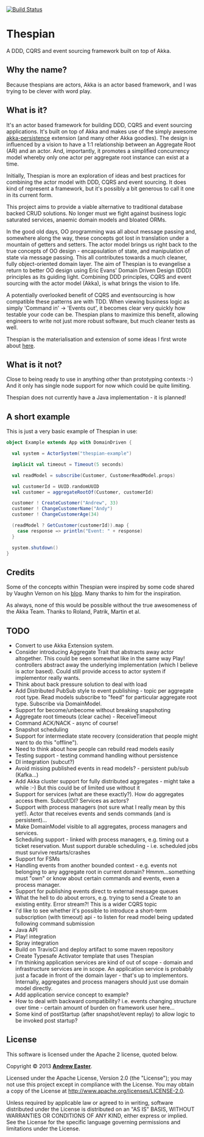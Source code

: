 [![Build Status](https://travis-ci.org/DrewEaster/thespian.png?branch=master)](https://travis-ci.org/DrewEaster/thespian)

Thespian
========

A DDD, CQRS and event sourcing framework built on top of Akka.

Why the name?
-------------

Because thespians are actors, Akka is an actor based framework, and I was trying to be clever with word play.

What is it?
-----------

It's an actor based framework for building DDD, CQRS and event sourcing applications. It's built on top of Akka and makes use of the simply awesome [akka-persistence](http://doc.akka.io/docs/akka/snapshot/scala/persistence.html) extension (and many other Akka goodies). The design is influenced by a vision to have a 1:1 relationship between an Aggregate Root (AR) and an actor. And, importantly, it promotes a simplified concurrency model whereby only one actor per aggregate root instance can exist at a time. 

Initially, Thespian is more an exploration of ideas and best practices for combining the actor model with DDD, CQRS and event sourcing. It does kind of represent a framework, but it's possibly a bit generous to call it one in its current form.

This project aims to provide a viable alternative to traditional database backed CRUD solutions. No longer must we fight against business logic saturated services, anaemic domain models and bloated ORMs.

In the good old days, OO programming was all about message passing and, somewhere along the way, these concepts got lost in translation under a mountain of getters and setters. The actor model brings us right back to the true concepts of OO design - encapsulation of state, and manipulation of state via message passing. This all contributes towards a much cleaner, fully object-oriented domain layer. The aim of Thespian is to evangelise a return to better OO design using Eric Evans' Domain Driven Design (DDD) principles as its guiding light. Combining DDD principles, CQRS and event sourcing with the actor model (Akka), is what brings the vision to life. 

A potentially overlooked benefit of CQRS and eventsourcing is how compatible these patterns are with TDD. When viewing business logic as simply 'Command in' -> 'Events out', it becomes clear very quickly how testable your code can be. Thespian plans to maximize this benefit, allowing engineers to write not just more robust software, but much cleaner tests as well.

Thespian is the materialisation and extension of some ideas I first wrote about [here](http://www.dreweaster.com/blog/2013/10/27/Akka-DDD-CQRS-Event-Sourcing-And-Me/).

What is it not?
---------------

Close to being ready to use in anything other than prototyping contexts :-) And it only has single node support for now which could be quite limiting.

Thespian does not currently have a Java implementation - it is planned!

A short example
---------------

This is just a very basic example of Thespian in use:
```scala
object Example extends App with DomainDriven {

  val system = ActorSystem("thespian-example")

  implicit val timeout = Timeout(5 seconds)

  val readModel = subscribe(Customer, CustomerReadModel.props)

  val customerId = UUID.randomUUID
  val customer = aggregateRootOf(Customer, customerId)

  customer ! CreateCustomer("Andrew", 33)
  customer ! ChangeCustomerName("Andy")
  customer ! ChangeCustomerAge(34)

  (readModel ? GetCustomer(customerId)).map {
    case response => println("Event: " + response)
  }

  system.shutdown()
}
```
Credits
-------

Some of the concepts within Thespian were inspired by some code shared by Vaughn Vernon on his [blog](http://vaughnvernon.co). Many thanks to him for the inspiration.

As always, none of this would be possible without the true awesomeness of the Akka Team. Thanks to Roland, Patrik, Martin et al.

TODO
----

* Convert to use Akka Extension system.
* Consider introducing Aggregate Trait that abstracts away actor altogether. This could be seen somewhat like in the same way Play! controllers abstract away the underlying implementation (which I believe is actor based). Could still provide access to actor system if implementor really wants.
* Think about back pressure solution to deal with load
* Add Distributed PubSub style to event publishing - topic per aggregate root type. Read models subscribe to "feed" for particular aggregate root type. Subscribe via DomainModel.
* Support for become/unbecome without breaking snapshoting
* Aggregate root timeouts (clear cache) - ReceiveTimeout
* Command ACK/NACK - async of course!
* Snapshot scheduling
* Support for intermediate state recovery (consideration that people might want to do this "offline").
* Need to think about how people can rebuild read models easily
* Testing support - testing command handling without persistence
* DI integration (subcut?)
* Avoid missing published events in read models? - persistent pub/sub (Kafka...)
* Add Akka cluster support for fully distributed aggregates - might take a while :-) But this could be of limited use without it
* Support for services (what are these exactly?). How do aggregates access them. Subcut/DI? Services as actors?
* Support with process managers (not sure what I really mean by this yet!). Actor that receives events and sends commands (and is persistent)...
* Make DomainModel visible to all aggregates, process managers and services.
* Scheduling support - linked with process managers, e.g. timing out a ticket reservation. Must support durable scheduling - i.e. scheduled jobs must survive restarts/crashes
* Support for FSMs
* Handling events from another bounded context - e.g. events not belonging to any aggregate root in current domain? Hmmm...something must "own" or know about certain commands and events, even a process manager.
* Support for publishing events direct to external message queues
* What the hell to do about errors, e.g. trying to send a Create to an existing entity. Error stream?! This is a wider CQRS topic
* I'd like to see whether it's possible to introduce a short-term subscription (with timeout) api - to listen for read model being updated following command submission
* Java API
* Play! integration
* Spray integration
* Build on TravisCI and deploy artifact to some maven repository
* Create Typesafe Activator template that uses Thespian
* I'm thinking application services are kind of out of scope - domain and infrastructure services are in scope. An application service is probably just a facade in front of the domain layer - that's up to implementors. Internally, aggregates and process managers should just use domain model directly.
* Add application service concept to example?
* How to deal with backward compatibility? i.e. events changing structure over time - certain amount of burden on framework user here...
* Some kind of postStartup (after snapshot/event replay) to allow logic to be invoked post startup?

License
-------

This software is licensed under the Apache 2 license, quoted below.

Copyright &copy; 2013 **[Andrew Easter](http://www.dreweaster.com/)**.

Licensed under the Apache License, Version 2.0 (the "License"); you may not use this project except in compliance with the License. You may obtain a copy of the License at http://www.apache.org/licenses/LICENSE-2.0.

Unless required by applicable law or agreed to in writing, software distributed under the License is distributed on an "AS IS" BASIS, WITHOUT WARRANTIES OR CONDITIONS OF ANY KIND, either express or implied. See the License for the specific language governing permissions and limitations under the License.

